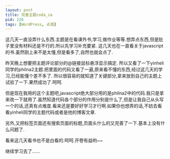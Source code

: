 ```yaml
---
layout: post
title: 完善主题coda_za
pid: 226
tags: [WordPress, 点滴]
---
```

这几天一直没弄什么东西.主题是在看课外书,学习,做作业等等.想弄点东西,但是肚子里没有材料还是不行的.所以先学习补充要紧.
这几天也在一直看关于javascript的书.虽然刚上来不是太懂,但是看多了,自然也就会点了.

昨天晚上想要把主题评论部分的@链接鼠标悬浮显示搞定.
所以又看了一下yinheli同学的philna2主题.把里面的代码又看了一遍,原来看不懂的东西,经过这几天的学习,已经能懂个差不多了.
所以很容易的就知道了关键部分,拿来放到自己的主题上试验了一下.果然成功了.呵呵.

但是现在我用的这个主题吧,javascript绝大部分用的是philna2中的代码.我只是拿来改一下就用了.虽然知道代码各个部分的作用分别是什么了,但是让我自己从头写一个的话,还真有点难度.看来还是要好好学习才行啊.如果你也想弄的话,不妨去看看yinheli同学的主题代码或者是他的博客文章.

另外,又把标签页面还有搜索页面的标题,页面头什么的又完善了一下.基本上没有什么问题了.

看来这几天看书也不是白看的.呵呵.开卷有益哟~~

继续学习去了......

